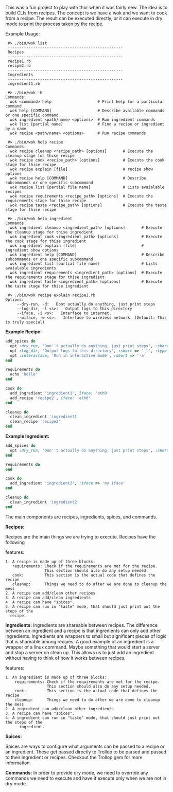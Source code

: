 This was a fun project to play with thor when it was fairly new.  The idea is to
build CLIs  from recipes.  The concept is we have a wok and we want to cook
from a recipe.  The result can be executed directly, or it can execute in dry mode
to print the process taken by the recipe.


Example Usage:
```
 #> ./bin/wok list
 --------------------------------------------------
 Recipes
 --------------------------------------------------
 recipe1.rb
 recipe2.rb
 --------------------------------------------------
 Ingredients
 --------------------------------------------------
 ingredient1.rb

 #> ./bin/wok -h
Commands:
  wok <command> help                    # Print help for a particular command
  wok help [COMMAND]                    # Describe available commands or one specific command
  wok ingredient <path/name> <options>  # Run ingredient commands
  wok list [partial name]               # Find a recipe or ingredient by a name
  wok recipe <path/name> <options>      # Run recipe commands

 #> ./bin/wok help recipe
Commands:
  wok recipe cleanup <recipe_path> [options]       # Execute the cleanup stage for thise recipe
  wok recipe cook <recipe_path> [options]          # Execute the cook stage for thise recipe
  wok recipe explain [file]                        # recipe show options
  wok recipe help [COMMAND]                        # Describe subcommands or one specific subcommand
  wok recipe list [partial file name]              # Lists avaialable recipes
  wok recipe requirements <recipe_path> [options]  # Execute the requirements stage for thise recipe
  wok recipe taste <recipe_path> [options]         # Execute the taste stage for thise recipe

 #> ./bin/wok help ingredient
Commands:
  wok ingredient cleanup <ingredient_path> [options]       # Execute the cleanup stage for thise ingredient
  wok ingredient cook <ingredient_path> [options]          # Execute the cook stage for thise ingredient
  wok ingredient explain [file]                            # ingredient show options
  wok ingredient help [COMMAND]                            # Describe subcommands or one specific subcommand
  wok ingredient list [partial file name]                  # Lists avaialable ingredients
  wok ingredient requirements <ingredient_path> [options]  # Execute the requirements stage for thise ingredient
  wok ingredient taste <ingredient_path> [options]         # Execute the taste stage for thise ingredient

 #> ./bin/wok recipe explain recipe1.rb
Options:
     --dry-run, -d:   Dont actually do anything, just print steps
     --log-dir, -l <s>:   Output logs to this directory
     --iface, -i <s>:   Interface to internet.
     --wiface, -w <s>:   Interface to wireless network. (Default: This is truly special)
```

**Example Recipe:**
```ruby
add_spices do
  opt :dry_run, 'Don''t actually do anything, just print steps', :short => '-d'
  opt :log_dir, 'Output logs to this directory', :short => '-l', :type => :string
  opt :interactive, 'Run in interactive mode', :short => '-a'
end

requirements do
  echo 'hello'
end

cook do
  add_ingredient 'ingredient1', iface: 'eth0'
  add_recipe 'recipe2', iface: 'eth0'
end

cleanup do
  clean_ingredient 'ingredient1'
  clean_recipe 'recipe2'
end
```

**Example Ingredient:**
```ruby
add_spices do
  opt :dry_run, 'Don''t actually do anything, just print steps', :short => '-d'
end

requirements do
end

cook do
  add_ingredient 'ingredient2', :iface => 'my iface'
end

cleanup do
  clean_ingredient 'ingredient2'
end
```




The main components are recipes, ingredients, spices, and commands.

**Recipes:**

  Recipes are the main things we are trying to execute.  Recipes have the following

  features:

    1. A recipe is made up of three blocks:
       requirements: Check if the requirements are met for the recipe.
                     This section should also do any setup needed.
       cook:         This section is the actual code that defines the recipe
       cleanup:      Things we need to do after we are done to cleanup the mess
    2. A recipe can add/clean other recipes
    3. A recipe can add/clean ingredients
    4. A recipe can have "spices".
    5. A recipe can run in "taste" mode, that should just print out the steps of the
      recipe.

**Ingredients:**
  Ingredients are shareable between recipes.  The difference between an ingredient
  and a recipe is that ingredients can only add other ingredients.  Ingredients
  are wrappers to small but significant pieces of logic that is shareable among
  recipes.  A good example of an ingredient is a wrapper of a linux command.  Maybe
  something that would start a server and stop a server on clean up.  This allows
  us to just add an ingredient without having to think of how it works between recipes.

  features:

    1. An ingredient is made up of three blocks:
        requirements: Check if the requirements are met for the recipe.
                      This section should also do any setup needed.
        cook:         This section is the actual code that defines the recipe
        cleanup:      Things we need to do after we are done to cleanup the mess
    2. A ingredient can add/clean other ingredients
    3. A recipe can have "spices".
    4. A ingredient can run in "taste" mode, that should just print out the steps of the
          ingredient.

**Spices:**

  Spices are ways to configure what arguments can be passed to a recipe or an
  ingredient.  These get passed directly to Trollop to be parsed and passed to
  their ingredient or recipes.  Checkout the Trollop gem for more information.

**Commands:**
  In order to provide dry mode, we need to override any commands we need to execute
  and have it execute only when we are not in dry mode.






